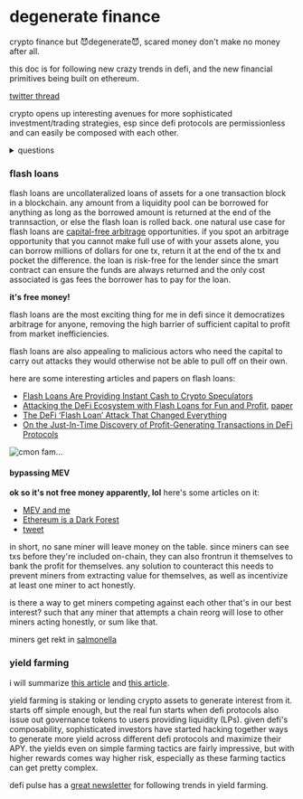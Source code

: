 # degenerate finance
crypto finance but 😈degenerate😈, scared money don't make no money after all. 

this doc is for following new crazy trends in defi, and the new financial primitives being built on ethereum.

[twitter thread](https://twitter.com/ghiliweld/status/1370199762813747200)

crypto opens up interesting avenues for more sophisticated investment/trading strategies, esp since defi protocols are permissionless and can easily be composed with each other.

<details>
  <summary>questions</summary>
  
  - why does each protocol need their own liquidity pool? couldn't there be one liquidity pool supplyinng the entire defi ecosystem?
</details>

### flash loans
flash loans are uncollateralized loans of assets for a one transaction block in a blockchain. any amount from a liquidity pool can be borrowed for anything as long as the borrowed amount is returned at the end of the trannsaction, or else the flash loan is rolled back. one natural use case for flash loans are [capital-free arbitrage](https://uniswap.org/docs/v2/core-concepts/flash-swaps/#capital-free-arbitrage) opportunities. if you spot an arbitrage opportunity that you cannot make full use of with your assets alone, you can borrow millions of dollars for one tx, return it at the end of the tx and pocket the difference. the loan is risk-free for the lender since the smart contract can ensure the funds are always returned and the only cost associated is gas fees the borrower has to pay for the loan. 

**it's free money!**

flash loans are the most exciting thing for me in defi since it democratizes arbitrage for anyone, removing the high barrier of sufficient capital to profit from market inefficiencies.

flash loans are also appealing to malicious actors who need the capital to carry out attacks they would otherwise not be able to pull off on their own.

here are some interesting articles and papers on flash loans:
- [Flash Loans Are Providing Instant Cash to Crypto Speculators](https://www.bloomberg.com/news/articles/2021-02-07/flash-loans-are-providing-instant-cash-to-crypto-speculators)
- [Attacking the DeFi Ecosystem with Flash Loans for Fun and Profit](https://hackingdistributed.com/2020/03/11/flash-loans/), [paper](https://arxiv.org/pdf/2003.03810.pdf)
- [The DeFi ‘Flash Loan’ Attack That Changed Everything](https://www.coindesk.com/the-defi-flash-loan-attack-that-changed-everything)
- [On the Just-In-Time Discovery of Profit-Generating Transactions in DeFi Protocols](https://arxiv.org/pdf/2103.02228.pdf)

![cmon fam...](https://cdn.discordapp.com/attachments/819698225492525106/819977208357060638/Screen_Shot_2021-03-12_at_11.56.21_AM.png)

#### bypassing MEV
**ok so it's not free money apparently, lol**
here's some articles on it:
- [MEV and me](https://research.paradigm.xyz/MEV)
- [Ethereum is a Dark Forest](https://medium.com/@danrobinson/ethereum-is-a-dark-forest-ecc5f0505dff)
- [tweet](https://twitter.com/FrankResearcher/status/1366795352330948610)

in short, no sane miner will leave money on the table. since miners can see txs before they're included on-chain, they can also frontrun it themselves to bank the profit for themselves. any solution to counteract this needs to prevent miners from extracting value for themselves, as well as incentivize at least one miner to act honestly.

is there a way to get miners competing against each other that's in our best interest? such that any miner that attempts a chain reorg will lose to other miners acting honestly, or sum like that.

miners get rekt in [salmonella](https://github.com/Defi-Cartel/salmonella)

### yield farming
i will summarize [this article](https://coinmarketcap.com/alexandria/article/what-is-yield-farming) and [this article](https://www.coindesk.com/defi-yield-farming-comp-token-explained).

yield farming is staking or lending crypto assets to generate interest from it. starts off simple enough, but the real fun starts when defi protocols also issue out governance tokens to users providing liquidity (LPs). given defi's composability, sophisticated investors have started hacking together ways to generate more yield across different defi protocols and maximize their APY. the yields even on simple farming tactics are fairly impressive, but with higher rewards comes way higher risk, especially as these farming tactics can get pretty complex.

defi pulse has a [great newsletter](https://yieldfarmer.substack.com/) for following trends in yield farming.

